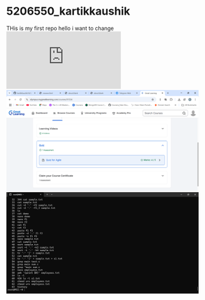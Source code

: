 # 5206550_kartikkaushik
THis is my first repo
hello i want to change 
![imgalt](https://github.com/kartikKaushik18/5206550_kartikkaushik/blob/f0295b6c56e142646dbd88abfdc1dfaf1de1aca2/git%20certificate%20simplilearn.pdf)
![img](https://github.com/kartikKaushik18/5206550_kartikkaushik/blob/da3894f4d429025c07233eaebaa117cff5df9039/Great%20Learning%20-%20Google%20Chrome%2025-07-2025%2012_55_33.png)
![imgalt](https://github.com/kartikKaushik18/5206550_kartikkaushik/blob/3b7dae1ba52a9d30bc8c90914dd5374afb6aa9bd/root%40MSI_%20~%2030-07-2025%2023_17_24.png)
